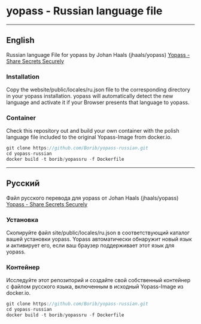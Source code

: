 # yopass - Russian language file
<hr style="border-width: 3px;">

## English
Russian language File for yopass by Johan Haals (jhaals/yopass)
<a href="https://github.com/jhaals/yopass">Yopass - Share Secrets Securely</a>

### Installation
Copy the website/public/locales/ru.json file to the corresponding directory in your yopass installation.
yopass will automatically detect the new language and activate it if your Browser presents that language to yopass.

### Container
Check this repository out and build your own container with the polish language file included to the original Yopass-Image from docker.io.
```javascript copy
git clone https://github.com/Borib/yopass-russian.git
cd yopass-russian
docker build -t borib/yopassru -f Dockerfile
```
<hr style="border-width: 3px;">

## Русский
Файл русского перевода для yopass от Johan Haals (jhaals/yopass)
<a href="https://github.com/jhaals/yopass">Yopass - Share Secrets Securely</a>

### Установка
Скопируйте файл site/public/locales/ru.json в соответствующий каталог вашей установки yopass.
Yopass автоматически обнаружит новый язык и активирует его, если ваш браузер поддерживает этот язык для yopass.

### Контейнер
Исследуйте этот репозиторий и создайте свой собственный контейнер с файлом русского языка, включенным в исходный Yopass-Image из docker.io.
```javascript copy
git clone https://github.com/Borib/yopass-russian.git
cd yopass-russian
docker build -t borib/yopassru -f Dockerfile
```
